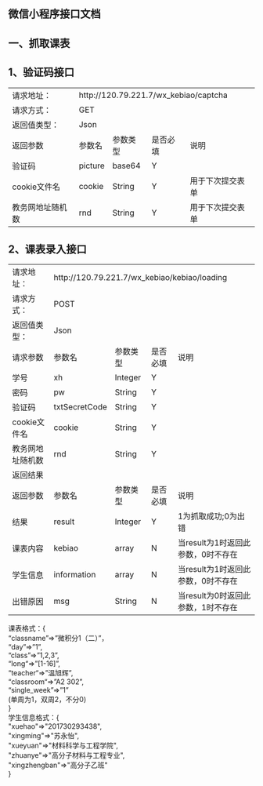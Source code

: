 微信小程序接口文档
-----
一、抓取课表
-----
1、验证码接口
-----
<table>
<tr>
<td>请求地址：</td>
<td colspan="4">http://120.79.221.7/wx_kebiao/captcha</td>
</tr>
<tr>
<td>请求方式：</td>
<td colspan="4">GET</td>
</tr> 
<tr>
<td>返回值类型：</td>
<td colspan="4">Json</td>
</tr>
<tr>
<td>返回参数</td>
<td>参数名</td>
<td>参数类型</td>
<td>是否必填</td>
<td>说明</td>
</tr>
<tr>
<td>验证码</td>
<td>picture</td>
<td>base64</td>
<td>Y</td>
<td></td>
</tr>
<tr>
<td>cookie文件名</td>
<td>cookie</td>
<td>String</td>
<td>Y</td>
<td>用于下次提交表单</td>
</tr>
<tr>
<td>教务网地址随机数</td>
<td>rnd</td>
<td>String</td>
<td>Y</td>
<td>用于下次提交表单</td>
</tr>
</table>

2、课表录入接口
-------
<table>
<tr>
<td>请求地址：</td>
<td colspan="4">http://120.79.221.7/wx_kebiao/kebiao/loading</td>
</tr>
<tr>
<td>请求方式：</td>
<td colspan="4">POST</td>
</tr>
<tr>
<td>返回值类型：</td>
<td colspan="4">Json</td>
</tr>
<tr>
<td>请求参数</td>
<td>参数名</td>
<td>参数类型</td>
<td>是否必填</td>
<td>说明</td>
</tr>
<tr>
<td>学号</td>
<td>xh</td>
<td>Integer</td>
<td>Y</td>
<td></td>
</tr>
<tr>
<td>密码</td>
<td>pw</td>
<td>String</td>
<td>Y</td>
<td></td>
</tr>
<tr>
<td>验证码</td>
<td>txtSecretCode</td>
<td>String</td>
<td>Y</td>
<td></td>
</tr>
<tr>
<td>cookie文件名</td>
<td>cookie</td>
<td>String</td>
<td>Y</td>
<td></td>
</tr>
<tr>
<td>教务网地址随机数</td>
<td>rnd</td>
<td>String</td>
<td>Y</td>
<td></td>
</tr>
<tr>
<td colspan="5">返回结果</td>
</tr>
<tr>
<td>返回参数</td>
<td>参数名</td>
<td>参数类型</td>
<td>是否必填</td>
<td>说明</td>
</tr>
<tr>
<td>结果</td>
<td>result</td>
<td>Integer</td>
<td>Y</td>
<td>1为抓取成功;0为出错</td>
</tr>
<tr>
<td>课表内容</td>
<td>kebiao</td>
<td>array</td>
<td>N</td>
<td>当result为1时返回此参数，0时不存在</td>
</tr>
<tr>
<td>学生信息</td>
<td>information</td>
<td>array</td>
<td>N</td>
<td>当result为1时返回此参数，0时不存在</td>
</tr>
<tr>
<td>出错原因</td>
<td>msg</td>
<td>String</td>
<td>N</td>
<td>当result为0时返回此参数，1时不存在</td>
</tr>
</table>
 课表格式：{<br>
 “classname”=>”微积分1（二）”，<br>
 “day”=>”1”,<br>
 “class”=>”1,2,3”,<br>
 “long“=>”[1-16]”,<br>
 “teacher“=>”温旭辉”,<br>
 “classroom“=>”A2 302”,<br>
 “single_week”=>”1”<br>
 (单周为1，双周2，不分0)<br>
 }<br> 
 学生信息格式：{<br>
 "xuehao"=>"201730293438",<br>
 "xingming"=>"苏永怡",<br>
 "xueyuan"=>"材料科学与工程学院",<br>
 "zhuanye"=>"高分子材料与工程专业",<br>
 "xingzhengban"=>"高分子乙班"<br>
 } <br>
